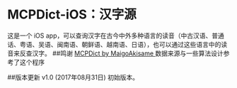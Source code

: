 # MCPDict-iOS：汉字源
这是一个 iOS app，可以查询汉字在古今中外多种语言的读音（中古汉语、普通话、粤语、吴语、闽南语、朝鲜语、越南语、日语），也可以通过这些语言中的读音来反查汉字。
##鸣谢
[ MCPDict by MaigoAkisame ]("https://github.com/MaigoAkisame/MCPDict")
数据来源与一些算法设计参考了这个程序

##版本更新
v1.0 (2017年08月31日)
初始版本。